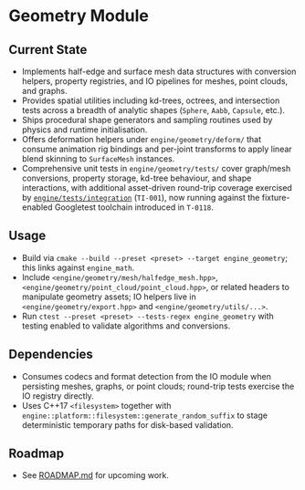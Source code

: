 # Geometry Module

## Current State
- Implements half-edge and surface mesh data structures with conversion helpers, property registries, and IO pipelines for meshes, point clouds, and graphs.
- Provides spatial utilities including kd-trees, octrees, and intersection tests across a breadth of analytic shapes (`Sphere`, `Aabb`, `Capsule`, etc.).
- Ships procedural shape generators and sampling routines used by physics and runtime initialisation.
- Offers deformation helpers under `engine/geometry/deform/` that consume animation rig bindings and per-joint transforms to apply linear blend skinning to `SurfaceMesh` instances.
- Comprehensive unit tests in `engine/geometry/tests/` cover graph/mesh conversions,
  property storage, kd-tree behaviour, and shape interactions, with additional
  asset-driven round-trip coverage exercised by
  [`engine/tests/integration`](../../../engine/tests/integration/README.md) (`TI-001`),
  now running against the fixture-enabled Googletest toolchain introduced in
  `T-0118`.

## Usage
- Build via `cmake --build --preset <preset> --target engine_geometry`; this links against `engine_math`.
- Include `<engine/geometry/mesh/halfedge_mesh.hpp>`, `<engine/geometry/point_cloud/point_cloud.hpp>`, or related headers to manipulate geometry assets; IO helpers live in `<engine/geometry/export.hpp>` and `<engine/geometry/utils/...>`.
- Run `ctest --preset <preset> --tests-regex engine_geometry` with testing enabled to validate algorithms and conversions.

## Dependencies
- Consumes codecs and format detection from the IO module when persisting meshes, graphs, or point clouds; round-trip tests exercise the IO registry directly.
- Uses C++17 `<filesystem>` together with `engine::platform::filesystem::generate_random_suffix` to stage deterministic temporary paths for disk-based validation.

## Roadmap
- See [ROADMAP.md](ROADMAP.md) for upcoming work.
